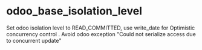 # odoo_base_isolation_level
Set odoo isolation level to READ_COMMITTED, use write_date for Optimistic concurrency control . Avoid odoo exception "Could not serialize access due to concurrent update"
